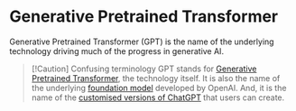# Generative Pretrained Transformer

Generative Pretrained Transformer (GPT) is the name of the underlying technology driving much of the progress in generative AI.

> [!Caution] Confusing terminology
> GPT stands for [Generative Pretrained Transformer](./gpt-technology.md), the technology itself.
> It is also the name of the underlying [foundation model](./gpt-openai.md) developed by OpenAI.
> And, it is the name of the [customised versions of ChatGPT](./gpt-custom.md) that users can create.


